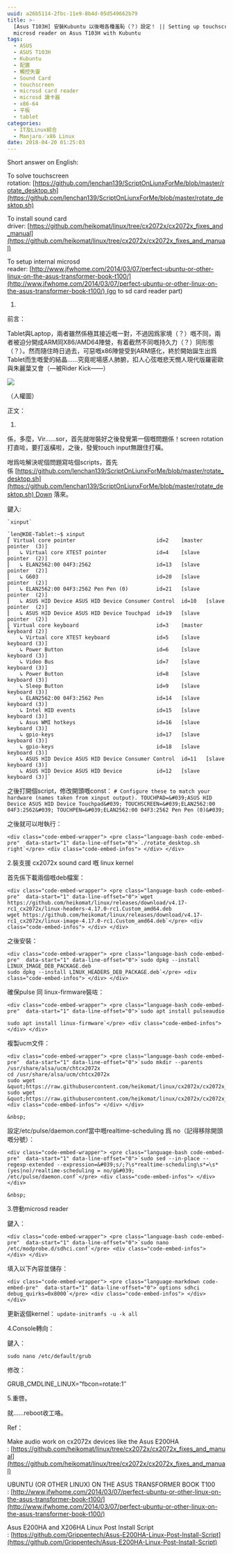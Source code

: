 ```yaml
---
uuid: a26b5114-2fbc-11e9-8b4d-05d549662b79
title: >-
  [Asus T103H] 安裝Kubuntu 以後嘅各種羞恥（？）設定！ || Setting up touchscreen, audio card and
  microsd reader on Asus T103H with Kubuntu
tags:
  - ASUS
  - ASUS T103H
  - Kubuntu
  - 配置
  - 觸控失靈
  - Sound Card
  - touchscreen
  - microsd card reader
  - microsd 讀卡器
  - x86-64
  - 平板
  - tablet
categories:
  - IT及Linux綜合
  - Manjaro／x86 Linux
date: 2018-04-20 01:25:03
---
```


Short answer on English:

To solve touchscreen rotation: [https://github.com/lenchan139/ScriptOnLiunxForMe/blob/master/rotate_desktop.sh](https://github.com/lenchan139/ScriptOnLiunxForMe/blob/master/rotate_desktop.sh)

To install sound card driver: [https://github.com/heikomat/linux/tree/cx2072x/cx2072x_fixes_and_manual](https://github.com/heikomat/linux/tree/cx2072x/cx2072x_fixes_and_manual)

To setup internal microsd reader: [http://www.jfwhome.com/2014/03/07/perfect-ubuntu-or-other-linux-on-the-asus-transformer-book-t100/](http://www.jfwhome.com/2014/03/07/perfect-ubuntu-or-other-linux-on-the-asus-transformer-book-t100/) (go to sd card reader part)

1.

前言：

Tablet與Laptop，兩者雖然係極其接近嘅一對，不過因爲家境（？）嘅不同，兩者被迫分開成ARM同X86/AMD64陣營，有着截然不同嘅持久力（？）同形態（？）。然而隨住時日過去，可惡嘅x86陣營受到ARM感化，終於開始誕生出爲Tablet而生嘅愛的結晶……究竟呢場感人肺腑，扣人心弦嘅悲天憫人現代版羅密歐與朱麗葉又會（—被Rider Kick——）

![](https://tto.moe/blog/wp-content/uploads/2018/04/photo_2018-04-20_00-45-24-1024x575.jpg)

（人權圖）

正文：

1.

係，多麼，Vir……sor，首先就咁裝好之後發覺第一個嘅問題係！screen rotation打直咗，要打返橫啦，之後，發覺touch input無跟住打橫。

咁爲咗解決呢個問題寫咗個scripts，首先係 [https://github.com/lenchan139/ScriptOnLiunxForMe/blob/master/rotate_desktop.sh](https://github.com/lenchan139/ScriptOnLiunxForMe/blob/master/rotate_desktop.sh) Down 落來。

鍵入:

    `xinput`

    `len@KDE-Tablet:~$ xinput
    ⎡ Virtual core pointer                          id=2    [master pointer  (3)]
    ⎜   ↳ Virtual core XTEST pointer                id=4    [slave  pointer  (2)]
    ⎜   ↳ ELAN2562:00 04F3:2562                     id=13   [slave  pointer  (2)]
    ⎜   ↳ G603                                      id=20   [slave  pointer  (2)]
    ⎜   ↳ ELAN2562:00 04F3:2562 Pen Pen (0)         id=21   [slave  pointer  (2)]
    ⎜   ↳ ASUS HID Device ASUS HID Device Consumer Control  id=10   [slave  pointer  (2)]
    ⎜   ↳ ASUS HID Device ASUS HID Device Touchpad  id=19   [slave  pointer  (2)]
    ⎣ Virtual core keyboard                         id=3    [master keyboard (2)]
        ↳ Virtual core XTEST keyboard               id=5    [slave  keyboard (3)]
        ↳ Power Button                              id=6    [slave  keyboard (3)]
        ↳ Video Bus                                 id=7    [slave  keyboard (3)]
        ↳ Power Button                              id=8    [slave  keyboard (3)]
        ↳ Sleep Button                              id=9    [slave  keyboard (3)]
        ↳ ELAN2562:00 04F3:2562 Pen                 id=14   [slave  keyboard (3)]
        ↳ Intel HID events                          id=15   [slave  keyboard (3)]
        ↳ Asus WMI hotkeys                          id=16   [slave  keyboard (3)]
        ↳ gpio-keys                                 id=17   [slave  keyboard (3)]
        ↳ gpio-keys                                 id=18   [slave  keyboard (3)]
        ↳ ASUS HID Device ASUS HID Device Consumer Control  id=11   [slave  keyboard (3)]
        ↳ ASUS HID Device ASUS HID Device           id=12   [slave  keyboard (3)]`

之後打開個script，修改開頭嘅const：
    `# Configure these to match your hardware (names taken from xinput output).
    TOUCHPAD=&#039;ASUS HID Device ASUS HID Device Touchpad&#039;
    TOUCHSCREEN=&#039;ELAN2562:00 04F3:2562&#039;
    TOUCHPEN=&#039;ELAN2562:00 04F3:2562 Pen Pen (0)&#039;`

之後就可以咁執行：

    <div class="code-embed-wrapper"> <pre class="language-bash code-embed-pre"  data-start="1" data-line-offset="0">`./rotate_desktop.sh right`</pre> <div class="code-embed-infos"> </div> </div>

2.裝支援 cx2072x sound card 嘅 linux kernel

首先係下載兩個嘅deb檔案：

    <div class="code-embed-wrapper"> <pre class="language-bash code-embed-pre"  data-start="1" data-line-offset="0">`wget https://github.com/heikomat/linux/releases/download/v4.17-rc1_cx2072x/linux-headers-4.17.0-rc1.Custom_amd64.deb
    wget https://github.com/heikomat/linux/releases/download/v4.17-rc1_cx2072x/linux-image-4.17.0-rc1.Custom_amd64.deb`</pre> <div class="code-embed-infos"> </div> </div>

之後安裝：

    <div class="code-embed-wrapper"> <pre class="language-bash code-embed-pre"  data-start="1" data-line-offset="0">`sudo dpkg --install LINUX_IMAGE_DEB_PACKAGE.deb
    sudo dpkg --install LINUX_HEADERS_DEB_PACKAGE.deb`</pre> <div class="code-embed-infos"> </div> </div>

確保pulse 同 linux-firmware裝咗：

    <div class="code-embed-wrapper"> <pre class="language-bash code-embed-pre"  data-start="1" data-line-offset="0">`sudo apt install pulseaudio

    sudo apt install linux-firmware`</pre> <div class="code-embed-infos"> </div> </div>

複製ucm文件：

    <div class="code-embed-wrapper"> <pre class="language-bash code-embed-pre"  data-start="1" data-line-offset="0">`sudo mkdir --parents /usr/share/alsa/ucm/chtcx2072x
    cd /usr/share/alsa/ucm/chtcx2072x
    sudo wget &quot;https://raw.githubusercontent.com/heikomat/linux/cx2072x/cx2072x_fixes_and_manual/chtcx2072x/HiFi.conf&quot;
    sudo wget &quot;https://raw.githubusercontent.com/heikomat/linux/cx2072x/cx2072x_fixes_and_manual/chtcx2072x/chtcx2072x.conf&quot;`</pre> <div class="code-embed-infos"> </div> </div>

    &nbsp;

設定/etc/pulse/daemon.conf當中嘅realtime-scheduling 爲 no（記得移除開頭嘅分號）：

    <div class="code-embed-wrapper"> <pre class="language-bash code-embed-pre"  data-start="1" data-line-offset="0">`sudo sed --in-place --regexp-extended --expression=&#039;s/;?\s*realtime-scheduling\s*=\s*(yes|no)/realtime-scheduling = no/g&#039; /etc/pulse/daemon.conf`</pre> <div class="code-embed-infos"> </div> </div>

    &nbsp;

3.啓動microsd reader

鍵入：

    <div class="code-embed-wrapper"> <pre class="language-bash code-embed-pre"  data-start="1" data-line-offset="0">`sudo nano /etc/modprobe.d/sdhci.conf`</pre> <div class="code-embed-infos"> </div> </div>

填入以下內容並儲存：

    <div class="code-embed-wrapper"> <pre class="language-markdown code-embed-pre"  data-start="1" data-line-offset="0">`options sdhci debug_quirks=0x8000`</pre> <div class="code-embed-infos"> </div> </div>

更新返個kernel：
  `update-initramfs -u -k all`

4.Console轉向：

鍵入：

`sudo nano /etc/default/grub`

修改：

GRUB_CMDLINE_LINUX=&#8221;fbcon=rotate:1&#8243;

5.重啓。

就……reboot收工咯。

Ref：

Make audio work on cx2072x devices like the Asus E200HA : [https://github.com/heikomat/linux/tree/cx2072x/cx2072x_fixes_and_manual](https://github.com/heikomat/linux/tree/cx2072x/cx2072x_fixes_and_manual)

UBUNTU (OR OTHER LINUX) ON THE ASUS TRANSFORMER BOOK T100 : [http://www.jfwhome.com/2014/03/07/perfect-ubuntu-or-other-linux-on-the-asus-transformer-book-t100/](http://www.jfwhome.com/2014/03/07/perfect-ubuntu-or-other-linux-on-the-asus-transformer-book-t100/)

Asus E200HA and X206HA Linux Post Install Script : [https://github.com/Grippentech/Asus-E200HA-Linux-Post-Install-Script](https://github.com/Grippentech/Asus-E200HA-Linux-Post-Install-Script)
